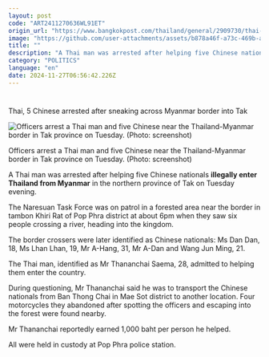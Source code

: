 ```yaml
---
layout: post
code: "ART2411270636WL91ET"
origin_url: "https://www.bangkokpost.com/thailand/general/2909730/thai-5-chinese-arrested-after-sneaking-across-myanmar-border-into-tak"
image: "https://github.com/user-attachments/assets/b878a46f-a73c-469b-a3c9-ce42fd716bb4"
title: ""
description: "A Thai man was arrested after helping five Chinese nationals  illegally enter Thailand from Myanmar  in the northern province of Tak on Tuesday evening."
category: "POLITICS"
language: "en"
date: 2024-11-27T06:56:42.226Z
---
```


# 

Thai, 5 Chinese arrested after sneaking across Myanmar border into Tak

![Officers arrest a Thai man and five Chinese near the Thailand-Myanmar border in Tak province on Tuesday. (Photo: screenshot)](https://github.com/user-attachments/assets/de157adc-b52e-4eeb-b569-010674be5d46)

Officers arrest a Thai man and five Chinese near the Thailand-Myanmar border in Tak province on Tuesday. (Photo: screenshot)

A Thai man was arrested after helping five Chinese nationals **illegally enter Thailand from Myanmar** in the northern province of Tak on Tuesday evening. 

The Naresuan Task Force was on patrol in a forested area near the border in tambon Khiri Rat of Pop Phra district at about 6pm when they saw six people crossing a river, heading into the kingdom.

The border crossers were later identified as Chinese nationals: Ms Dan Dan, 18, Ms Lhan Lhan, 19, Mr A-Hang, 31, Mr A-Dan and Wang Jun Ming, 21.

The Thai man, identified as Mr Thananchai Saema, 28, admitted to helping them enter the country.

During questioning, Mr Thananchai said he was to transport the Chinese nationals from Ban Thong Chai in Mae Sot district to another location. Four motorcycles they abandoned after spotting the officers and escaping into the forest were found nearby.

Mr Thananchai reportedly earned 1,000 baht per person he helped.

All were held in custody at Pop Phra police station.